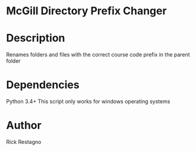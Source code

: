 McGill Directory Prefix Changer
================================
 
Description
============

Renames folders and files with the correct course code prefix in the parent folder

Dependencies
=============

  Python 3.4+
  This script only works for windows operating systems

Author
=======

Rick Restagno


